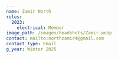 ```yaml
---
name: Zamir North
roles:
  2023:
    electrical: Member
image_path: /images/headshots/Zamir.webp
contact: mailto:northzamir4@gmail.com
contact_type: Email
g_year: Winter 2025
---
```

